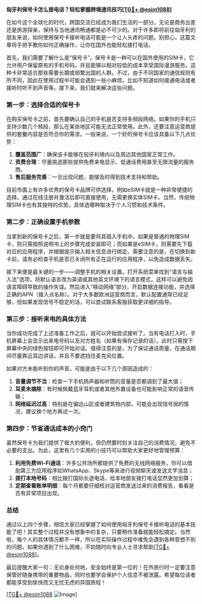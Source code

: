 **匈牙利保号卡怎么接电话？轻松掌握跨境通讯技巧[[TG💪+ @esim1088](https://t.me/s/esim1088)]**

在如今这个全球化的时代，跨国交流已经成为我们生活的一部分。无论是商务出差还是旅游探亲，保持与当地通讯畅通都是必不可少的。对于许多即将前往匈牙利的朋友来说，如何使用保号卡接听电话可能是一个让人头疼的问题。别担心，这篇文章将手把手教你如何正确操作，让你在国外也能轻松接打电话。

首先，我们需要了解什么是“保号卡”。保号卡是一种可以在国外使用的SIM卡，它允许用户保留原有的手机号码，并且能够以相对较低的成本享受国际漫游服务。这种卡非常适合那些需要长期或频繁出国的人群。不过，由于不同国家的通信规则有所不同，因此在使用过程中可能会遇到一些小麻烦，比如不知道如何接通电话或者接听时听不到声音等。接下来，我们就来解决这些问题。

### 第一步：选择合适的保号卡

在购买保号卡之前，首先要确认自己的手机是否支持多频段网络。如果你的手机只支持少数几个频段，那么在某些地区可能无法正常使用。此外，还要注意运营商提供的套餐内容是否符合你的需求。一般来说，一个好的保号卡应该具备以下几点优势：

1. **覆盖范围广**：确保该卡能够在匈牙利境内以及周边其他国家正常工作。
2. **资费合理**：尽量挑选那些提供免费来电显示、低通话费用甚至无限流量的服务商。
3. **售后服务完善**：一旦出现问题，能够及时得到技术支持和帮助。

目前市面上有许多优秀的保号卡品牌可供选择，例如eSIM卡就是一种非常便捷的选择。通过在线注册并激活后即可直接使用，无需更换实体SIM卡。当然，传统物理SIM卡也有其独特的优势，具体选哪种取决于个人习惯和技术条件。

### 第二步：正确设置手机参数

当拿到新的保号卡之后，第一步就是要将其插入手机中。如果是普通的物理SIM卡，则只需按照说明书上的步骤完成安装即可；而如果是eSIM卡，则需要先下载对应的应用程序，并根据提示输入相关信息进行绑定。需要注意的是，在切换到新卡前，请务必检查手机是否已关闭所有正在运行的应用程序，以免造成数据丢失。

接下来便是最关键的一步——调整手机的相关设置。打开系统菜单找到“语言与输入法”选项，将默认语言改为英语或其他英文环境下的语言模式，这样可以避免因语言障碍导致的操作失误。然后进入“移动网络”部分，开启数据连接功能，并选择正确的APN（接入点名称）。对于大多数欧洲运营商而言，默认配置通常已经足够，但如果发现信号不稳定的话，可以尝试联系客服获取更详细的指导。

### 第三步：接听来电的具体方法

当你成功完成了上述准备工作之后，就可以开始尝试接听了。当有电话打入时，手机屏幕上会显示出来电号码以及对方姓名（如果有保存记录的话）。此时只需按下屏幕中央的绿色按钮即可开始对话。值得注意的是，为了保证通话质量，在通话期间尽量靠近耳边讲话，并且不要遮挡住麦克风位置。

如果对方未能听到你的声音，可能是由于以下几个原因造成的：
1. **音量调节不当**：检查一下手机扬声器和听筒的音量是否都调到了最大值；
2. **耳麦未摘除**：有时候佩戴蓝牙耳机或者其他外置设备也可能影响正常的语音传输；
3. **网络延迟过高**：特别是在偏远山区或者建筑物内部，可能会出现信号弱的情况，建议换个地方再试一次。

### 第四步：节省通话成本的小窍门

虽然保号卡为我们提供了极大的便利，但仍然要时刻关注自己的消费情况，避免不必要的支出。为此，这里有几个实用的小技巧可以帮助大家更好地管理预算：

1. **利用免费Wi-Fi通话**：许多公共场所都提供了免费的无线网络服务，你可以借助第三方应用程序如WhatsApp、Skype等来进行视频聊天或发送文字消息；
2. **拨打本地号码**：相比拨打国际长途电话，给本地朋友拨打电话显然更加划算；
3. **定期查看账单明细**：每个月都要仔细核对运营商发送过来的消费报告，看看是否有异常项目出现。

### 总结

通过以上四个步骤，相信大家已经掌握了如何使用匈牙利保号卡接听电话的基本技能了吧！其实整个过程并没有想象中的复杂，只要稍作准备就能轻松搞定。当然啦，每个人的具体情况都不一样，所以在实际操作过程中难免会遇到各种意想不到的问题。如果你遇到了什么困难，不妨随时向专业人士寻求帮助[[TG💪+ @esim1088](https://t.me/s/esim1088)]。

最后提醒大家一句：无论身处何地，安全始终是第一位的！在外旅行时一定要注意保管好随身携带的重要物品，同时也要学会保护个人信息不被泄露。希望每位读者都能享受到愉快而又无忧无虑的异国旅程！

[[TG💪+ @esim1088](https://t.me/s/esim1088) ![Image](https://i.postimg.cc/4NQfJmqS/Snipaste-2025-05-13-00-14-12.png)]